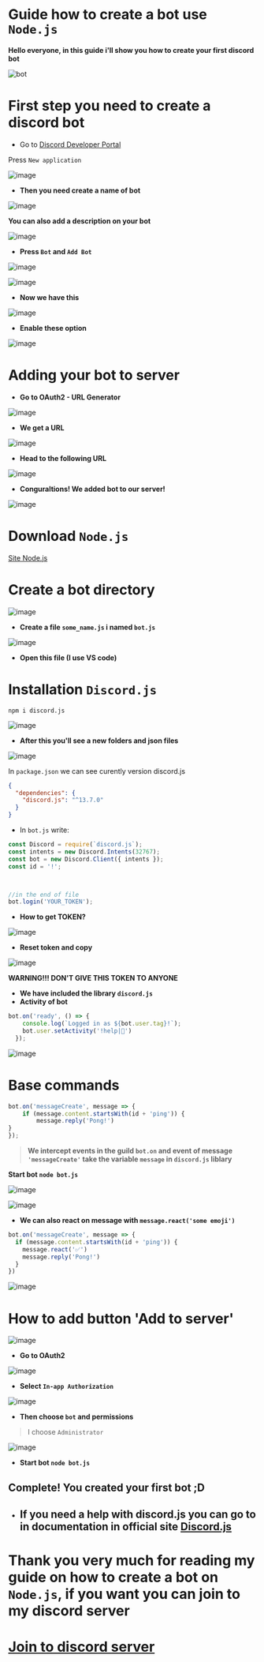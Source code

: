 # Guide how to create a bot use `Node.js`
**Hello everyone, in this guide i'll show you how to create your first discord bot**

![bot](https://user-images.githubusercontent.com/92126223/170251055-e0126e88-0b4e-48b7-b6eb-ba483909744a.png)

# **First step you need to create a discord bot**
- Go to [Discord Developer Portal](https://discord.com/developers/applications)

Press `New application`

![image](https://user-images.githubusercontent.com/92126223/170251878-cef01641-e35d-4c92-9c32-eb23da6ef92a.png)

- **Then you need create a name of bot**

![image](https://user-images.githubusercontent.com/92126223/170252197-cf1b60d1-b840-41cc-acbd-fdef6e20d9be.png)

**You can also add a description on your bot**

![image](https://user-images.githubusercontent.com/92126223/170252613-af5ead20-00b5-49d0-8e29-923d49262890.png)

- **Press `Bot` and `Add Bot`**

![image](https://user-images.githubusercontent.com/92126223/170254155-4dccde0b-391b-40ca-a428-1a0a9ca3e186.png)

![image](https://user-images.githubusercontent.com/92126223/170254227-951af32f-42dc-4211-9606-11d220cf74d8.png)


- **Now we have this**

![image](https://user-images.githubusercontent.com/92126223/170254299-5ff535a1-9a79-4098-a125-1f3a6f65828a.png)

- **Enable these option**

![image](https://user-images.githubusercontent.com/92126223/170280473-0b26eb04-d64f-4ec7-894e-b36ae55890fa.png)


# **Adding your bot to server**

- **Go to OAuth2 - URL Generator**

![image](https://user-images.githubusercontent.com/92126223/170263362-5faceaa1-9cfa-4087-b123-6295d7f22fb9.png)

- **We get a URL**

![image](https://user-images.githubusercontent.com/92126223/170263707-b87fa81f-c6ed-4acd-b723-e329d7dc2892.png)

- **Head to the following URL**

![image](https://user-images.githubusercontent.com/92126223/170255833-e669820c-0133-437a-827b-bba301db030f.png)

- **Conguraltions! We added bot to our server!**

![image](https://user-images.githubusercontent.com/92126223/170256339-9ad24d03-235f-4d4b-9bd7-8e0659ae7ec8.png)
# Download `Node.js`
[Site Node.js](https://nodejs.org/en/)

# Create a bot directory

![image](https://user-images.githubusercontent.com/92126223/170256482-9262d3a6-6d92-4560-ad05-2f36ae2de06b.png)

- **Create a file `some_name.js` i named `bot.js`**

![image](https://user-images.githubusercontent.com/92126223/170256637-12663146-fff5-4bfa-ac4e-d9266853ab94.png)

- **Open this file (I use VS code)**

# Installation `Discord.js`

```
npm i discord.js
```

![image](https://user-images.githubusercontent.com/92126223/170257296-3058060b-8215-44f3-b3e7-bd77d61381a5.png)

- **After this you'll see a new folders and json files**

![image](https://user-images.githubusercontent.com/92126223/170257484-dbe8a8f8-4f90-4c2a-95d4-f3c40d48589c.png)

In `package.json` we can see curently version discord.js 
```json
{
  "dependencies": {
    "discord.js": "^13.7.0"
  }
}
```

- In `bot.js` write:
```js
const Discord = require(`discord.js`);
const intents = new Discord.Intents(32767);
const bot = new Discord.Client({ intents });
const id = '!';



//in the end of file
bot.login('YOUR_TOKEN');
```
- **How to get TOKEN?**

![image](https://user-images.githubusercontent.com/92126223/170260608-804edbc2-2619-44f9-9af6-5bbcc35c64ae.png)

- **Reset token and copy**

![image](https://user-images.githubusercontent.com/92126223/170260839-059a60fc-5e98-4388-ad18-8aebdfd95717.png)


**WARNING!!! DON'T GIVE THIS TOKEN TO ANYONE**

- **We have included the library `discord.js`** 
- **Activity of bot**
```js
bot.on('ready', () => {
    console.log(`Logged in as ${bot.user.tag}!`);
    bot.user.setActivity('!help|🤖')
  });
```

![image](https://user-images.githubusercontent.com/92126223/170260246-87bba92e-6361-4b86-a1d3-1abc2045f5d5.png)

# Base commands
```js
bot.on('messageCreate', message => {
    if (message.content.startsWith(id + 'ping')) {
        message.reply('Pong!')
}
});
```
> **We intercept events in the guild `bot.on` and event of message `'messageCreate'` take the variable `message` in `discord.js` liblary**

**Start bot `node bot.js`**

![image](https://user-images.githubusercontent.com/92126223/170271646-a08b82e2-e909-4066-8553-04fb5aad46c6.png)

![image](https://user-images.githubusercontent.com/92126223/170269283-5dfe7a29-bc67-4a60-94c5-fdc23c034ed7.png)


- **We can also react on message with `message.react('some emoji')`**
```js
bot.on('messageCreate', message => {
  if (message.content.startsWith(id + 'ping')) {
    message.react('✅')
    message.reply('Pong!')
  }
})
```

![image](https://user-images.githubusercontent.com/92126223/170269871-ce817571-62c6-4f1a-ab59-e67fb7e06f5c.png)


# How to add button 'Add to server'

![image](https://user-images.githubusercontent.com/92126223/170270069-6fcc4532-b0cf-46ef-a135-97fc2593c484.png)

- **Go to OAuth2**

![image](https://user-images.githubusercontent.com/92126223/170270427-cbf87b5e-92cb-4b65-8cf0-e0aab0467391.png)

- **Select `In-app Authorization`**

![image](https://user-images.githubusercontent.com/92126223/170287981-3ce177ca-3c5c-4e9e-9d55-bccb1d8222f6.png)

- **Then choose `bot` and permissions**

>I choose `Administrator`

![image](https://user-images.githubusercontent.com/92126223/170271014-edd7b020-eb61-46e2-b127-0d687d79087d.png)

- **Start bot `node bot.js`**

## **Complete! You created your first bot ;D**

- ##  If you need a help with discord.js you can go to in documentation in official site [Discord.js](https://discord.js.org/#/docs/discord.js/stable/general/welcome) 

# **Thank you very much for reading my guide on how to create a bot on `Node.js`, if you want you can join to my discord server**
# [Join to discord server](https://discord.gg/C3EH9E32mb)
